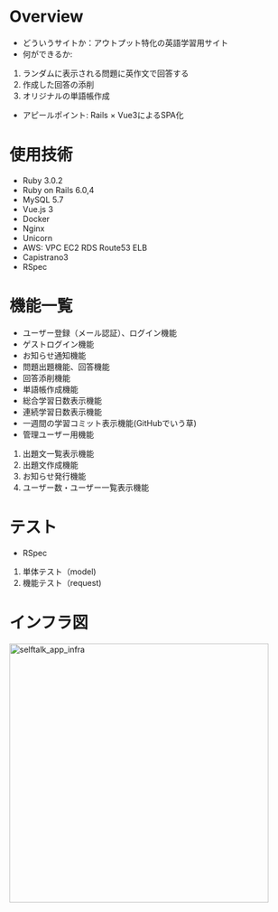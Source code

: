 # Overview

* どういうサイトか：アウトプット特化の英語学習用サイト
* 何ができるか:
1. ランダムに表示される問題に英作文で回答する
2. 作成した回答の添削
3. オリジナルの単語帳作成
* アピールポイント: Rails × Vue3によるSPA化

# 使用技術

* Ruby 3.0.2
* Ruby on Rails 6.0,4
* MySQL 5.7
* Vue.js 3
* Docker
* Nginx
* Unicorn
* AWS:  VPC  EC2  RDS  Route53  ELB
* Capistrano3
* RSpec

# 機能一覧

* ユーザー登録（メール認証）、ログイン機能
* ゲストログイン機能
* お知らせ通知機能
* 問題出題機能、回答機能
* 回答添削機能
* 単語帳作成機能
* 総合学習日数表示機能
* 連続学習日数表示機能
* 一週間の学習コミット表示機能(GitHubでいう草)
* 管理ユーザー用機能
1. 出題文一覧表示機能
2. 出題文作成機能
3. お知らせ発行機能
4. ユーザー数・ユーザー一覧表示機能

# テスト

* RSpec
1. 単体テスト（model)
2. 機能テスト（request)

# インフラ図

<img width="459" alt="selftalk_app_infra" src="https://user-images.githubusercontent.com/85814499/149320305-6d9dfb8e-c0c0-45eb-a19c-fe37edb9cba2.png">
